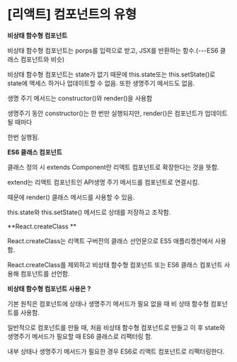 # \[리액트\] 컴포넌트의 유형

**비상태 함수형 컴포넌트**

비상태 함수형 컴포넌트는 porps를 입력으로 받고, JSX를 반환하는 함수.\(---ES6 클래스 컴포넌트와 비슷\)

비상태 함수형 컴포넌트는 state가 없기 때문에 this.state또는 this.setState\(\)로 state에 액세스 하거나 업데이트할 수 없음. 또한 생명주기 메서드도 없음. 

생명 주기 메서드는 constructor\(\)와 render\(\)을 사용함

생명주기 동안 constructor\(\)는 한 번만 실행되지만, render\(\)은 컴포넌트가 업데이트 될 때마다 

한번 실행됨.

**ES6 클래스 컴포넌트**

클래스 정의 시 extends Component란 리액트 컴포넌트로 확장한다는 것을 뜻함. 

extend는 리액트 컴포넌트인 API생명 주기 메서드를 컴포넌트로 연결시킴.

때문에  render\(\) 클래스 메서드를 사용할 수 있음.

this.state와 this.setState\(\) 메서드로 상태를 저장하고 조작함.

**React.createClass **

React.createClass는 리액트 구버전의 클래스 선언문으로  ES5 애플리켕션에서 사용함.

React.createClass를 제외하고 비상태 함수형 컴포넌트 또는 ES6 클래스 컴포넌트 사용해 컴포넌트를 선언함.

**비상태 함수형 컴포넌트 사용은 ?**

기본 원칙은 컴포넌트에 상태나 생명주기 메서드가 필요 없을 때 비 상태 함수형 컴포넌트를 사용함.

일반적으로 컴포넌트를 만들 때, 처음 비상태 함수형 컴포넌트로 만들고 이 후 state와 생명주기 메서드가 필요할 때 ES6 클래스로 리팩터링 함.

내부 상태나 생명주기 메서드가 필요한 경우 ES6로 리액트 컴포넌트로 리팩터링한다. 

